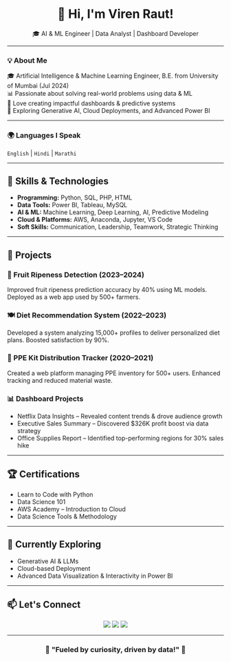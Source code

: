 <h1 align="center">👋 Hi, I'm Viren Raut!</h1>
<p align="center">
  🎓 AI & ML Engineer | Data Analyst | Dashboard Developer
</p>

---

### 💡 About Me

🎓 Artificial Intelligence & Machine Learning Engineer, B.E. from University of Mumbai (Jul 2024)  
📊 Passionate about solving real-world problems using data & ML  
🌟 Love creating impactful dashboards & predictive systems  
🚀 Exploring Generative AI, Cloud Deployments, and Advanced Power BI

---

### 🌍 Languages I Speak

`English` | `Hindi` | `Marathi`

---

## 🧠 Skills & Technologies

- **Programming:** Python, SQL, PHP, HTML
- **Data Tools:** Power BI, Tableau, MySQL
- **AI & ML:** Machine Learning, Deep Learning, AI, Predictive Modeling
- **Cloud & Platforms:** AWS, Anaconda, Jupyter, VS Code
- **Soft Skills:** Communication, Leadership, Teamwork, Strategic Thinking

---

## 💼 Projects

### 🚀 Fruit Ripeness Detection (2023–2024)  
Improved fruit ripeness prediction accuracy by 40% using ML models. Deployed as a web app used by 500+ farmers.

### 🍽️ Diet Recommendation System (2022–2023)  
Developed a system analyzing 15,000+ profiles to deliver personalized diet plans. Boosted satisfaction by 90%.

### 🧰 PPE Kit Distribution Tracker (2020–2021)  
Created a web platform managing PPE inventory for 500+ users. Enhanced tracking and reduced material waste.

### 📊 Dashboard Projects
- Netflix Data Insights – Revealed content trends & drove audience growth
- Executive Sales Summary – Discovered $326K profit boost via data strategy
- Office Supplies Report – Identified top-performing regions for 30% sales hike

---

## 🏆 Certifications

- Learn to Code with Python  
- Data Science 101  
- AWS Academy – Introduction to Cloud  
- Data Science Tools & Methodology

---

## 🌱 Currently Exploring

- Generative AI & LLMs  
- Cloud-based Deployment  
- Advanced Data Visualization & Interactivity in Power BI

---

## 📫 Let's Connect

<p align="center">
  <a href="https://www.linkedin.com/in/viren-raut"><img src="https://img.shields.io/badge/LinkedIn-Viren%20Raut-blue?style=for-the-badge&logo=linkedin"></a>
  <a href="https://github.com/virenraut"><img src="https://img.shields.io/badge/GitHub-virenraut-black?style=for-the-badge&logo=github"></a>
  <a href="https://www.credly.com/users/virenraut887"><img src="https://img.shields.io/badge/Credly-Badges-orange?style=for-the-badge&logo=credly"></a>
</p>

---

<h3 align="center">🌟 "Fueled by curiosity, driven by data!" 🌟</h3>
